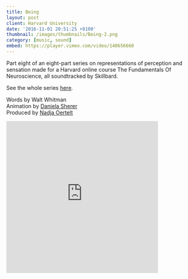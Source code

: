 ```yaml
---
title: Being
layout: post
client: Harvard University
date: '2016-11-01 20:51:25 +0100'
thumbnail: /images/thumbnails/Being-2.png
category: [music, sound]
embed: https://player.vimeo.com/video/140656660
---
```


Part eight of an eight-part series on representations of perception and sensation made for a Harvard online course The Fundamentals Of Neuroscience, all soundtracked by Skillbard.

See the whole series [here](https://vimeo.com/channels/972301).

Words by Walt Whitman  
Animation by [Daniela Sherer](http://www.danielasherer.com/)  
Produced by [Nadja Oertelt](http://nadjaoertelt.com/)

<div id="bc"><iframe style="border: 0; width: 400px; height: 400px;" src="https://bandcamp.com/EmbeddedPlayer/album=3174661912/size=large/bgcol=ffffff/linkcol=333333/minimal=true/track=2699867223/transparent=true/" seamless><a href="http://skillbard.bandcamp.com/album/harvard-fundamentals-of-neuroscience-module-3">Harvard—Fundamentals of Neuroscience Module 3 by Skillbard</a></iframe></div>
